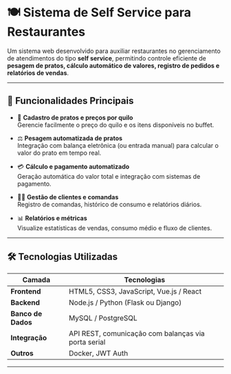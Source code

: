 # 🍽️ Sistema de Self Service para Restaurantes

Um sistema web desenvolvido para auxiliar restaurantes no gerenciamento de atendimentos do tipo **self service**, permitindo controle eficiente de **pesagem de pratos, cálculo automático de valores, registro de pedidos e relatórios de vendas**.

---

## 🚀 Funcionalidades Principais

- 🧾 **Cadastro de pratos e preços por quilo**  
  Gerencie facilmente o preço do quilo e os itens disponíveis no buffet.

- ⚖️ **Pesagem automatizada de pratos**  
  Integração com balança eletrônica (ou entrada manual) para calcular o valor do prato em tempo real.

- 💳 **Cálculo e pagamento automatizado**  
  Geração automática do valor total e integração com sistemas de pagamento.

- 👨‍🍳 **Gestão de clientes e comandas**  
  Registro de comandas, histórico de consumo e relatórios diários.

- 📊 **Relatórios e métricas**  
  Visualize estatísticas de vendas, consumo médio e fluxo de clientes.

---

## 🛠️ Tecnologias Utilizadas

| Camada | Tecnologias |
|--------|--------------|
| **Frontend** | HTML5, CSS3, JavaScript, Vue.js / React |
| **Backend** | Node.js / Python (Flask ou Django) |
| **Banco de Dados** | MySQL / PostgreSQL |
| **Integração** | API REST, comunicação com balanças via porta serial |
| **Outros** | Docker, JWT Auth |

---

